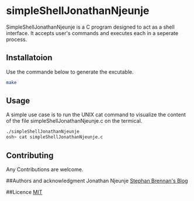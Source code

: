 # simpleShellJonathanNjeunje
SimpleShellJonathanNjeunje is a C program designed to act as a shell interface. It accepts user's commands and executes each in a seperate process.


## Installatoion
Use the commande below to generate the excutable.
```bash
make 
```


## Usage
A simple use case is to run the UNIX cat command to visualize the content of the file simpleShellJonathanNjeunje.c on the termical.

```bash
./simpleShellJonathanNjeunje
osh> cat simpleShellJonathanNjeunje.c
```


## Contributing
Any Contributions are welcome.


##Authors and acknowledgment
Jonathan Njeunje
[Stephan Brennan's Blog](https://brennan.io/2015/01/16/write-a-shell-in-c/)


##Licence 
[MIT](https://choosealicense.com/license/mit/)

